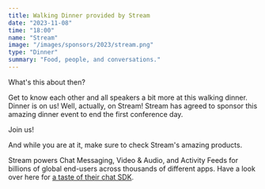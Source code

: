 ```yaml
---
title: Walking Dinner provided by Stream
date: "2023-11-08"
time: "18:00"
name: "Stream"
image: "/images/sponsors/2023/stream.png"
type: "Dinner"
summary: "Food, people, and conversations."
---
```


What's this about then?

Get to know each other and all speakers a bit more at this walking dinner. Dinner is on us! Well, actually, on Stream! Stream has agreed to sponsor this amazing dinner event to end the first conference day.

Join us!

And while you are at it, make sure to check Stream's amazing products.

Stream powers Chat Messaging, Video & Audio, and Activity Feeds for billions of global end-users across thousands of different apps. Have a look over here for [a taste of their chat SDK](https://getstream.io/chat/sdk/swiftui/?utm_source=doiOS&utm_medium=sponsorship&utm_content=&utm_campaign=doiOS_November2023_event_klmh22).
